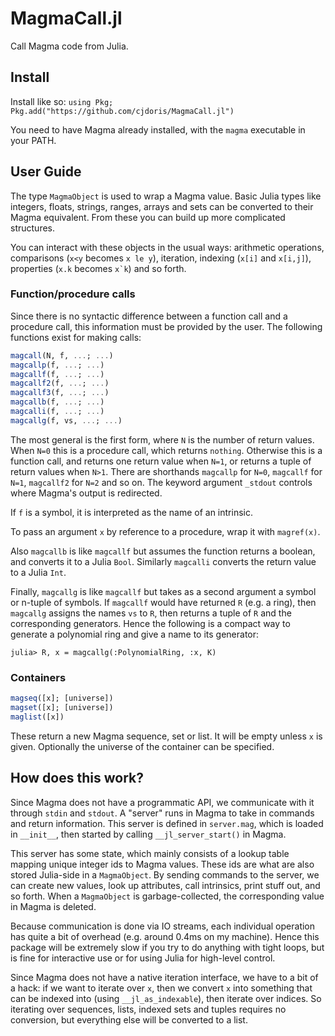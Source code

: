 # MagmaCall.jl
Call Magma code from Julia.

## Install

Install like so: `using Pkg; Pkg.add("https://github.com/cjdoris/MagmaCall.jl")`

You need to have Magma already installed, with the `magma` executable in your PATH.

## User Guide

The type `MagmaObject` is used to wrap a Magma value. Basic Julia types like integers, floats, strings, ranges, arrays and sets can be converted to their Magma equivalent. From these you can build up more complicated structures.

You can interact with these objects in the usual ways: arithmetic operations, comparisons (`x<y` becomes `x le y`), iteration, indexing (`x[i]` and `x[i,j]`), properties (```x.k``` becomes ```x`k```) and so forth.

### Function/procedure calls
Since there is no syntactic difference between a function call and a procedure call, this information must be provided by the user. The following functions exist for making calls:
```julia
magcall(N, f, ...; ...)
magcallp(f, ...; ...)
magcallf(f, ...; ...)
magcallf2(f, ...; ...)
magcallf3(f, ...; ...)
magcallb(f, ...; ...)
magcalli(f, ...; ...)
magcallg(f, vs, ...; ...)
```
The most general is the first form, where `N` is the number of return values. When `N=0` this is a procedure call, which returns `nothing`. Otherwise this is a function call, and returns one return value when `N=1`, or returns a tuple of return values when `N>1`. There are shorthands `magcallp` for `N=0`, `magcallf` for `N=1`, `magcallf2` for `N=2` and so on. The keyword argument `_stdout` controls where Magma's output is redirected.

If `f` is a symbol, it is interpreted as the name of an intrinsic.

To pass an argument `x` by reference to a procedure, wrap it with `magref(x)`.

Also `magcallb` is like `magcallf` but assumes the function returns a boolean, and converts it to a Julia `Bool`. Similarly `magcalli` converts the return value to a Julia `Int`.

Finally, `magcallg` is like `magcallf` but takes as a second argument a symbol or n-tuple of symbols. If `magcallf` would have returned `R` (e.g. a ring), then `magcallg` assigns the names `vs` to `R`, then returns a tuple of `R` and the corresponding generators. Hence the following is a compact way to generate a polynomial ring and give a name to its generator:
```juliarepl
julia> R, x = magcallg(:PolynomialRing, :x, K)
```

### Containers

```julia
magseq([x]; [universe])
magset([x]; [universe])
maglist([x])
```
These return a new Magma sequence, set or list. It will be empty unless `x` is given. Optionally the universe of the container can be specified.


## How does this work?

Since Magma does not have a programmatic API, we communicate with it through `stdin` and `stdout`. A "server" runs in Magma to take in commands and return information. This server is defined in `server.mag`, which is loaded in `__init__`, then started by calling `__jl_server_start()` in Magma.

This server has some state, which mainly consists of a lookup table mapping unique integer ids to Magma values. These ids are what are also stored Julia-side in a `MagmaObject`. By sending commands to the server, we can create new values, look up attributes, call intrinsics, print stuff out, and so forth. When a `MagmaObject` is garbage-collected, the corresponding value in Magma is deleted.

Because communication is done via IO streams, each individual operation has quite a bit of overhead (e.g. around 0.4ms on my machine). Hence this package will be extremely slow if you try to do anything with tight loops, but is fine for interactive use or for using Julia for high-level control.

Since Magma does not have a native iteration interface, we have to a bit of a hack: if we want to iterate over `x`, then we convert `x` into something that can be indexed into (using `__jl_as_indexable`), then iterate over indices. So iterating over sequences, lists, indexed sets and tuples requires no conversion, but everything else will be converted to a list.
